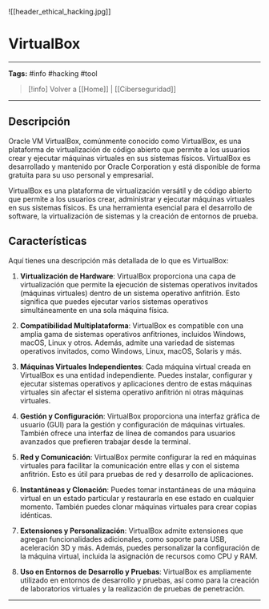 ![[header_ethical_hacking.jpg]]
# VirtualBox

---
**Tags:** #info #hacking #tool 

> [!info] Volver a [[Home]] | [[Ciberseguridad]] 

---
## Descripción

Oracle VM VirtualBox, comúnmente conocido como VirtualBox, es una plataforma de virtualización de código abierto que permite a los usuarios crear y ejecutar máquinas virtuales en sus sistemas físicos. VirtualBox es desarrollado y mantenido por Oracle Corporation y está disponible de forma gratuita para su uso personal y empresarial. 

VirtualBox es una plataforma de virtualización versátil y de código abierto que permite a los usuarios crear, administrar y ejecutar máquinas virtuales en sus sistemas físicos. Es una herramienta esencial para el desarrollo de software, la virtualización de sistemas y la creación de entornos de prueba.

## Características

Aquí tienes una descripción más detallada de lo que es VirtualBox:

1. **Virtualización de Hardware**: VirtualBox proporciona una capa de virtualización que permite la ejecución de sistemas operativos invitados (máquinas virtuales) dentro de un sistema operativo anfitrión. Esto significa que puedes ejecutar varios sistemas operativos simultáneamente en una sola máquina física.

2. **Compatibilidad Multiplataforma**: VirtualBox es compatible con una amplia gama de sistemas operativos anfitriones, incluidos Windows, macOS, Linux y otros. Además, admite una variedad de sistemas operativos invitados, como Windows, Linux, macOS, Solaris y más.

3. **Máquinas Virtuales Independientes**: Cada máquina virtual creada en VirtualBox es una entidad independiente. Puedes instalar, configurar y ejecutar sistemas operativos y aplicaciones dentro de estas máquinas virtuales sin afectar el sistema operativo anfitrión ni otras máquinas virtuales.

4. **Gestión y Configuración**: VirtualBox proporciona una interfaz gráfica de usuario (GUI) para la gestión y configuración de máquinas virtuales. También ofrece una interfaz de línea de comandos para usuarios avanzados que prefieren trabajar desde la terminal.

5. **Red y Comunicación**: VirtualBox permite configurar la red en máquinas virtuales para facilitar la comunicación entre ellas y con el sistema anfitrión. Esto es útil para pruebas de red y desarrollo de aplicaciones.

6. **Instantáneas y Clonación**: Puedes tomar instantáneas de una máquina virtual en un estado particular y restaurarla en ese estado en cualquier momento. También puedes clonar máquinas virtuales para crear copias idénticas.

7. **Extensiones y Personalización**: VirtualBox admite extensiones que agregan funcionalidades adicionales, como soporte para USB, aceleración 3D y más. Además, puedes personalizar la configuración de la máquina virtual, incluida la asignación de recursos como CPU y RAM.

8. **Uso en Entornos de Desarrollo y Pruebas**: VirtualBox es ampliamente utilizado en entornos de desarrollo y pruebas, así como para la creación de laboratorios virtuales y la realización de pruebas de penetración.

---